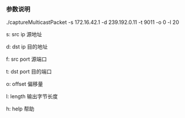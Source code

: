 ﻿### 参数说明

./captureMulticastPacket -s 172.16.42.1 -d 239.192.0.11 -t 9011 -o 0 -l 20

s: src ip 源地址 

d: dst ip 目的地址

f: src port 源端口 

t: dst port 目的端口 

o: offset 偏移量

l: length 输出字节长度

h: help 帮助

 